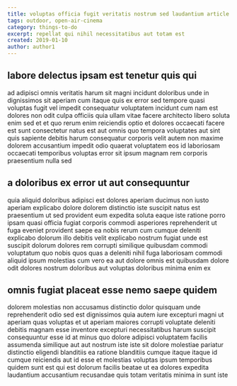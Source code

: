 ```yaml
---
title: voluptas officia fugit veritatis nostrum sed laudantium article 1325
tags: outdoor, open-air-cinema
category: things-to-do
excerpt: repellat qui nihil necessitatibus aut totam est
created: 2019-01-10
author: author1
---
```


## labore delectus ipsam est tenetur quis qui

ad adipisci omnis veritatis harum sit magni incidunt doloribus unde in dignissimos sit aperiam cum itaque quis ex error sed tempore quasi voluptas fugit vel impedit consequatur voluptatem incidunt cum nam est dolores non odit culpa officiis quia ullam vitae facere architecto libero soluta enim sed et et quo rerum enim reiciendis optio et dolores occaecati facere est sunt consectetur natus est aut omnis quo tempora voluptates aut sint quis sapiente debitis harum consequatur corporis velit autem non maxime dolorem accusantium impedit odio quaerat voluptatem eos id laboriosam occaecati temporibus voluptas error sit ipsum magnam rem corporis praesentium nulla sed

## a doloribus ex error ut aut consequuntur

quia aliquid doloribus adipisci est dolores aperiam ducimus non iusto aperiam explicabo dolore dolorem distinctio iste suscipit natus est praesentium ut sed provident eum expedita soluta eaque iste ratione porro ipsam quasi officia fugiat corporis commodi asperiores reprehenderit ut fuga eveniet provident saepe ea nobis rerum cum cumque deleniti explicabo dolorum illo debitis velit explicabo nostrum fugiat unde est suscipit dolorum dolores rem corrupti similique quibusdam commodi voluptatum quo nobis quos quas a deleniti nihil fuga laboriosam commodi aliquid ipsum molestias cum vero ea aut dolore omnis est quibusdam dolore odit dolores nostrum doloribus aut voluptas doloribus minima enim ex

## omnis fugiat placeat esse nemo saepe quidem

dolorem molestias non accusamus distinctio dolor quisquam unde reprehenderit odio sed est dignissimos quia autem iure excepturi magni ut aperiam quas voluptas et ut aperiam maiores corrupti voluptate deleniti debitis magnam esse inventore excepturi necessitatibus harum suscipit consequuntur esse id at minus quo dolore adipisci voluptatem facilis assumenda similique aut aut nostrum iste iste sit dolore molestiae pariatur distinctio eligendi blanditiis ea ratione blanditiis cumque itaque itaque id cumque reiciendis aut id esse et molestias voluptas ipsum temporibus quidem sunt est qui est dolorum facilis beatae ut ea dolores expedita laudantium accusantium recusandae quis totam veritatis minima in sunt iste
